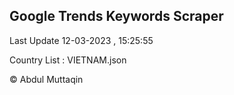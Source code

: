 

## Google Trends Keywords Scraper 
 
Last Update 12-03-2023 , 15:25:55

Country List :
VIETNAM.json



© Abdul Muttaqin 
